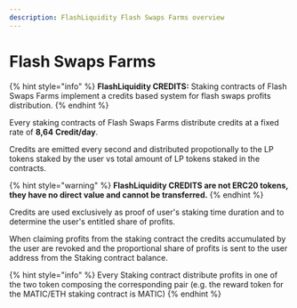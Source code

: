 ```yaml
---
description: FlashLiquidity Flash Swaps Farms overview
---
```


# Flash Swaps Farms



{% hint style="info" %}
**FlashLiquidity CREDITS:** Staking contracts of Flash Swaps Farms  implement a credits based system for flash swaps profits distribution.
{% endhint %}

Every staking contracts of Flash Swaps Farms distribute credits at a fixed rate of **8,64** **Credit/day**.

Credits are emitted every second and distributed propotionally to the LP tokens staked by the user vs total amount of LP tokens staked in the contracts.

{% hint style="warning" %}
**FlashLiquidity CREDITS are not ERC20 tokens, they have no direct value and cannot be transferred.**
{% endhint %}

Credits are used exclusively as proof of user's staking time duration and to determine the user's entitled share of profits. &#x20;

When claiming profits from the staking contract the credits accumulated by the user are revoked and the proportional share of profits is sent to the user address from the Staking contract balance.&#x20;

{% hint style="info" %}
Every Staking contract distribute profits in one of the two token composing the corresponding pair (e.g. the reward token for the MATIC/ETH staking contract is MATIC)&#x20;
{% endhint %}
